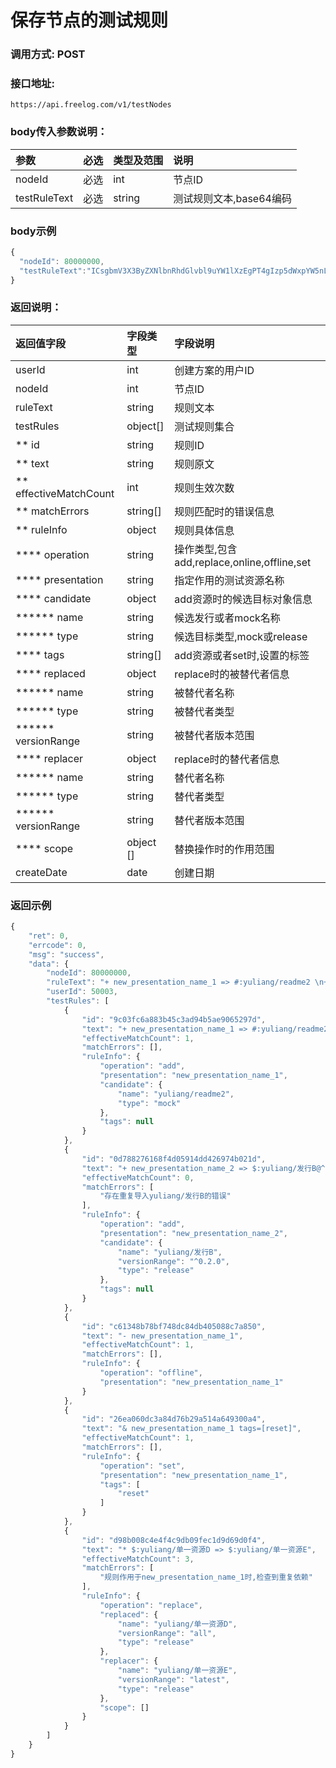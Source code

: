 # 保存节点的测试规则

### 调用方式: POST

### 接口地址:

```
https://api.freelog.com/v1/testNodes
```

### body传入参数说明：

| 参数 | 必选 | 类型及范围 | 说明 |
| :--- | :--- | :--- | :--- |
| nodeId | 必选 | int | 节点ID |
| testRuleText | 必选 | string | 测试规则文本,base64编码  |

### body示例

```js
{
  "nodeId": 80000000,
  "testRuleText":"ICsgbmV3X3ByZXNlbnRhdGlvbl9uYW1lXzEgPT4gIzp5dWxpYW5nL3JlYWRtZTIgKyBuZXdfcHJlc2VudGF0aW9uX25hbWVfMiA9PiAkOnl1bGlhbmcv5Y+R6KGMQkBeMC4yLjAgLSBuZXdfcHJlc2VudGF0aW9uX25hbWVfMSAmIG5ld19wcmVzZW50YXRpb25fbmFtZV8xIHRhZ3M9W3Jlc2V0XSAqICQ6eXVsaWFuZy/ljZXkuIDotYTmupBEID0+ICQ6eXVsaWFuZy/ljZXkuIDotYTmupBFQDAuMS4w"
}
```

### 返回说明：

| 返回值字段 | 字段类型 | 字段说明 |
| :--- | :--- | :--- |
| userId | int| 创建方案的用户ID |
| nodeId | int| 节点ID |
| ruleText|string|规则文本|
| testRules| object[]| 测试规则集合|
| ** id | string | 规则ID |
| ** text | string | 规则原文 |
| ** effectiveMatchCount | int | 规则生效次数 |
| ** matchErrors | string[] | 规则匹配时的错误信息 |
| ** ruleInfo | object | 规则具体信息 |
| **** operation | string | 操作类型,包含add,replace,online,offline,set|
| **** presentation | string | 指定作用的测试资源名称|
| **** candidate | object | add资源时的候选目标对象信息 |
| ****** name | string | 候选发行或者mock名称 |
| ****** type | string | 候选目标类型,mock或release |
| **** tags | string[] | add资源或者set时,设置的标签 |
| **** replaced | object | replace时的被替代者信息  |
| ****** name | string | 被替代者名称 |
| ****** type | string | 被替代者类型 |
| ****** versionRange | string | 被替代者版本范围 |
| **** replacer | object | replace时的替代者信息  |
| ****** name | string | 替代者名称 |
| ****** type | string | 替代者类型 |
| ****** versionRange | string | 替代者版本范围 |
| **** scope | object [] | 替换操作时的作用范围 |
| createDate| date|创建日期|


### 返回示例

```js
{
    "ret": 0,
    "errcode": 0,
    "msg": "success",
    "data": {
        "nodeId": 80000000,
        "ruleText": "+ new_presentation_name_1 => #:yuliang/readme2 \n+ new_presentation_name_2 => $:yuliang/发行B@^0.2.0 \n- new_presentation_name_1 \n& new_presentation_name_1 tags=[reset] \n* $:yuliang/单一资源D => $:yuliang/单一资源E",
        "userId": 50003,
        "testRules": [
            {
                "id": "9c03fc6a883b45c3ad94b5ae9065297d",
                "text": "+ new_presentation_name_1 => #:yuliang/readme2",
                "effectiveMatchCount": 1,
                "matchErrors": [],
                "ruleInfo": {
                    "operation": "add",
                    "presentation": "new_presentation_name_1",
                    "candidate": {
                        "name": "yuliang/readme2",
                        "type": "mock"
                    },
                    "tags": null
                }
            },
            {
                "id": "0d788276168f4d05914dd426974b021d",
                "text": "+ new_presentation_name_2 => $:yuliang/发行B@^0.2.0",
                "effectiveMatchCount": 0,
                "matchErrors": [
                    "存在重复导入yuliang/发行B的错误"
                ],
                "ruleInfo": {
                    "operation": "add",
                    "presentation": "new_presentation_name_2",
                    "candidate": {
                        "name": "yuliang/发行B",
                        "versionRange": "^0.2.0",
                        "type": "release"
                    },
                    "tags": null
                }
            },
            {
                "id": "c61348b78bf748dc84db405088c7a850",
                "text": "- new_presentation_name_1",
                "effectiveMatchCount": 1,
                "matchErrors": [],
                "ruleInfo": {
                    "operation": "offline",
                    "presentation": "new_presentation_name_1"
                }
            },
            {
                "id": "26ea060dc3a84d76b29a514a649300a4",
                "text": "& new_presentation_name_1 tags=[reset]",
                "effectiveMatchCount": 1,
                "matchErrors": [],
                "ruleInfo": {
                    "operation": "set",
                    "presentation": "new_presentation_name_1",
                    "tags": [
                        "reset"
                    ]
                }
            },
            {
                "id": "d98b008c4e4f4c9db09fec1d9d69d0f4",
                "text": "* $:yuliang/单一资源D => $:yuliang/单一资源E",
                "effectiveMatchCount": 3,
                "matchErrors": [
                    "规则作用于new_presentation_name_1时,检查到重复依赖"
                ],
                "ruleInfo": {
                    "operation": "replace",
                    "replaced": {
                        "name": "yuliang/单一资源D",
                        "versionRange": "all",
                        "type": "release"
                    },
                    "replacer": {
                        "name": "yuliang/单一资源E",
                        "versionRange": "latest",
                        "type": "release"
                    },
                    "scope": []
                }
            }
        ]
    }
}
```